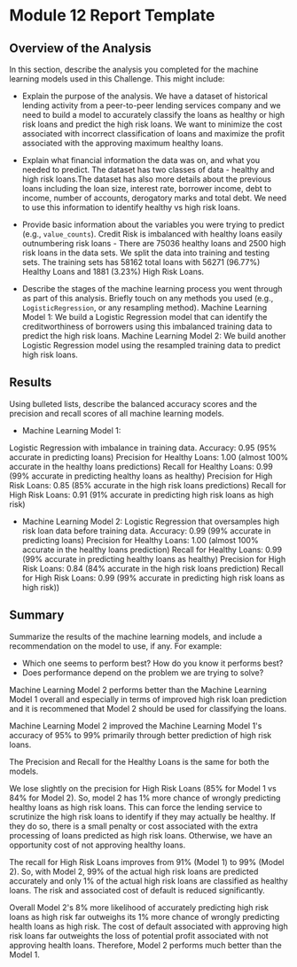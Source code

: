 # Module 12 Report Template

## Overview of the Analysis

In this section, describe the analysis you completed for the machine learning models used in this Challenge. This might include:

* Explain the purpose of the analysis.
We have a dataset of historical lending activity from a peer-to-peer lending services company and we need to build a model to accurately classify the loans as healthy or high risk loans and predict the high risk loans. We want to minimize the cost associated with incorrect classification of loans and maximize the profit associated with the approving maximum healthy loans.
    
* Explain what financial information the data was on, and what you needed to predict.
The dataset has two classes of data - healthy and high risk loans.The dataset has also more details about the previous loans including the loan size, interest rate, borrower income, debt to income, number of accounts, derogatory marks and total debt. We need to use this information to identify healthy vs high risk loans.

* Provide basic information about the variables you were trying to predict (e.g., `value_counts`).
Credit Risk is imbalanced with healthy loans easily outnumbering risk loans - There are 75036 healthy loans and 2500 high risk loans in the data sets. We split the data into training and testing sets. The training sets has 58162 total loans with 56271 (96.77%) Healthy Loans and 1881 (3.23%) High Risk Loans.

* Describe the stages of the machine learning process you went through as part of this analysis. Briefly touch on any methods you used (e.g., `LogisticRegression`, or any resampling method).
Machine Learning Model 1: We build a Logistic Regression model that can identify the creditworthiness of borrowers using this imbalanced training data to predict the high risk loans.
Machine Learning Model 2: We build another Logistic Regression model using the resampled training data to predict high risk loans.


## Results

Using bulleted lists, describe the balanced accuracy scores and the precision and recall scores of all machine learning models.

* Machine Learning Model 1:

Logistic Regression with imbalance in training data.
Accuracy: 0.95 (95% accurate in predicting loans)
Precision for Healthy Loans: 1.00 (almost 100% accurate in the healthy loans predictions)
Recall for Healthy Loans: 0.99 (99% accurate in predicting healthy loans as healthy)
Precision for High Risk Loans: 0.85 (85% accurate in the high risk loans predictions)
Recall for High Risk Loans: 0.91 (91% accurate in predicting high risk loans as high risk)



* Machine Learning Model 2:
Logistic Regression that oversamples high risk loan data before training data.
Accuracy: 0.99 (99% accurate in predicting loans)
Precision for Healthy Loans: 1.00 (almost 100% accurate in the healthy loans prediction)
Recall for Healthy Loans: 0.99 (99% accurate in predicting healthy loans as healthy)
Precision for High Risk Loans: 0.84 (84% accurate in the high risk loans prediction)
Recall for High Risk Loans: 0.99 (99% accurate in predicting high risk loans as high risk))

## Summary

Summarize the results of the machine learning models, and include a recommendation on the model to use, if any. For example:
* Which one seems to perform best? How do you know it performs best?
* Does performance depend on the problem we are trying to solve?

Machine Learning Model 2 performs better than the Machine Learning Model 1 overall and especially in terms of improved high risk loan prediction and it is recommened that Model 2 should be used for classifying the loans.

Machine Learning Model 2 improved the Machine Learning Model 1's accuracy of 95% to 99% primarily through better prediction of high risk loans.

The Precision and Recall for the Healthy Loans is the same for both the models.

We lose slightly on the precision for High Risk Loans (85% for Model 1 vs 84% for Model 2). So, model 2 has 1% more chance of wrongly predicting healthy loans as high risk loans. This can force the lending service to scrutinize the high risk loans to identify if they may actually be healthy. If they do so, there is a small penalty or cost associated with the extra processing of loans predicted as high risk loans. Otherwise, we have an opportunity cost of not approving healthy loans.

The recall for High Risk Loans improves from 91% (Model 1) to 99% (Model 2). So, with Model 2, 99% of the actual high risk loans are predicted accurately and only 1% of the actual high risk loans are classified as healthy loans. The risk and associated cost of default is reduced significantly.

Overall Model 2's 8% more likelihood of accurately predicting high risk loans as high risk far outweighs its 1% more chance of wrongly predicting health loans as high risk. The cost of default associated with approving high risk loans far outweights the loss of potential profit associated with not approving health loans. Therefore, Model 2 performs much better than the Model 1.